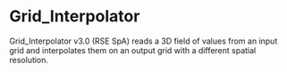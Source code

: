 # Grid_Interpolator
Grid_Interpolator v3.0 (RSE SpA) reads a 3D field of values from an input grid and interpolates them on an output grid with a different spatial resolution.
